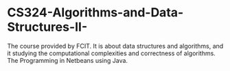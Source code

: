 # CS324-Algorithms-and-Data-Structures-II-
The course provided by FCIT.
It is about data structures and algorithms, and it studying the computational complexities and correctness of algorithms.
The Programming in Netbeans using Java.
